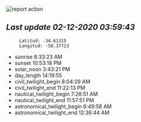 ![report action](https://github.com/matiasz8/actions-for-reports/workflows/report%20action/badge.svg?branch=develop) 


## *****Last update 02-12-2020 03:59:43*****



		 Latitud: -34.61315
		 Longitud: -58.37723

 - sunrise 	 8:33:23 AM
 - sunset 	 10:53:18 PM
 - solar_noon 	 3:43:21 PM
 - day_length 	 14:19:55
 - civil_twilight_begin 	 8:04:29 AM
 - civil_twilight_end 	 11:22:13 PM
 - nautical_twilight_begin 	 7:28:51 AM
 - nautical_twilight_end 	 11:57:51 PM
 - astronomical_twilight_begin 	 6:49:58 AM
 - astronomical_twilight_end 	 12:36:44 AM
